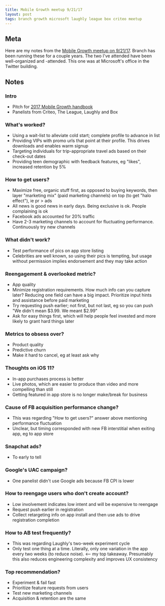 ```yaml
---
title: Mobile Growth meetup 9/21/17
layout: post
tags: branch growth microsoft laughly league box criteo meetup
---
```



## Meta

Here are my notes from the [Mobile Growth meetup on 9/21/17](https://www.meetup.com/Bay-Area-Mobile-Growth-Hackers/events/242833756/i/gh_new_rsvp_tl). Branch has been running these for a couple years. The two I've attended have been well-organized and -attended. This one was at Microsoft's office in the Twitter building.

## Notes

### Intro

- Pitch for [2017 Mobile Growth handbook](https://www2.branch.io/MobileGrowthHandbook2017.html)
- Panelists from Criteo, The League, Laughly and Box

### What's worked?

- Using a wait-list to alleviate cold start; complete profile to advance in list
- Providing VIPs with promo urls that point at their profile. This drives downloads and enables warm signup
- Targeting individuals for trip-appropriate travel ads based on their check-out dates
- Providing teen demographic with feedback features, eg "likes", increased retention by 5%

### How to get users?

- Maximize free, organic stuff first, as opposed to buying keywords, then layer "marketing mix" (paid marketing channels) on top (to get "halo effect"), ie pr > ads
- All news is good news in early days. Being exclusive is ok. People complaining is ok
- Facebook ads accounted for 20% traffic
- Have 2-3 marketing channels to account for fluctuating performance. Continuously try new channels

### What didn't work?

- Test performance of pics on app store listing
- Celebrities are well known, so using their pics is tempting, but usage without permission implies endorsement and they may take action

### Reengagement & overlooked metric?

- App quality
- Minimize registration requirements. How much info can you capture later? Reducing one field can have a big impact. Prioritize input hints and assistance before paid marketing
- Try requesting push earlier; not first, but not last, eg so you can push "We didn't mean $3.99. We meant $2.99"
- Ask for easy things first, which will help people feel invested and more likely to grant hard things later

### Metrics to obsess over?

- Product quality
- Predictive churn
- Make it hard to cancel, eg at least ask why

### Thoughts on iOS 11?

- In-app purchases process is better
- Live photos, which are easier to produce than video and more compelling than still
- Getting featured in app store is no longer make/break for business

### Cause of FB acquisition performance change?

- This was regarding "How to get users?" answer above mentioning performance fluctuation
- Unclear, but timing corresponded with new FB interstitial when exiting app, eg to app store

### Snapchat ads?

- To early to tell

### Google's UAC campaign?

- One panelist didn't use Google ads because FB CPI is lower

### How to reengage users who don't create account?

- Low involvement indicates low intent and will be expensive to reengage
- Request push earlier in registration
- Collect retargeting info on app install and then use ads to drive registration completion

### How to AB test frequently?

- This was regarding Laughly's two-week experiment cycle
- Only test one thing at a time. Literally, only one variation in the app every two weeks (to reduce noise). <-- my top takeaway. Presumably this also reduces engineering complexity and improves UX consistency

### Top recommendation?

- Experiment & fail fast
- Prioritize feature requests from users
- Test new marketing channels
- Acquisition & retention are the same

